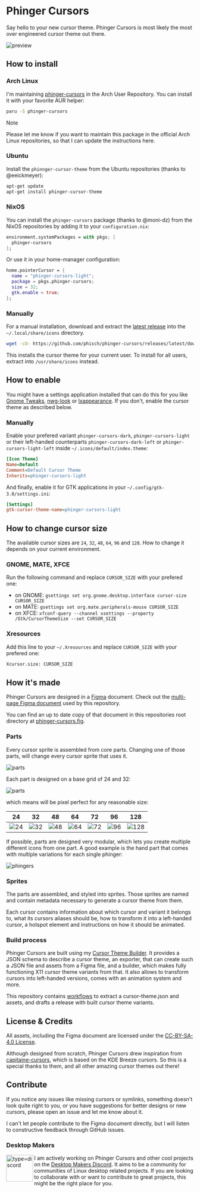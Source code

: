 # Phinger Cursors

Say hello to your new cursor theme. Phinger Cursors is most likely the most over engineered cursor theme out there.

![preview](assets/preview.png)

## How to install

### Arch Linux

I'm maintaining [phinger-cursors](https://aur.archlinux.org/packages/phinger-cursors) in the Arch User Repository. You can install it with your favorite AUR helper:

```sh
paru -S phinger-cursors
```

> [!NOTE]
> Please let me know if you want to maintain this package in the official Arch Linux repositories, so that I can update the instructions here.

### Ubuntu

Install the `phinnger-cursor-theme` from the Ubuntu repositories (thanks to @eeickmeyer):

```sh
apt-get update
apt-get install phinger-cursor-theme
```

### NixOS

You can install the `phinger-cursors` package (thanks to @moni-dz) from the NixOS repositories by adding it to your `configuration.nix`:

```nix
environment.systemPackages = with pkgs; [
  phinger-cursors
];
```

Or use it in your home-manager configuration:

```nix
home.pointerCursor = {
  name = "phinger-cursors-light";
  package = pkgs.phinger-cursors;
  size = 32;
  gtk.enable = true;
};
```

### Manually

For a manual installation, download and extract the [latest release](https://github.com/phisch/phinger-cursors/releases/latest/download/phinger-cursors-variants.tar.bz2) into the `~/.local/share/icons` directory.

```sh
wget -cO- https://github.com/phisch/phinger-cursors/releases/latest/download/phinger-cursors-variants.tar.bz2 | tar xfj - -C ~/.local/share/icons
```

This installs the cursor theme for your current user. To install for all users, extract into `/usr/share/icons` instead.

## How to enable

You might have a settings application installed that can do this for you like [Gnome Tweaks](https://gitlab.gnome.org/GNOME/gnome-tweaks), [nwg-look](https://github.com/nwg-piotr/nwg-look) or [lxappearance](https://wiki.lxde.org/en/LXAppearance). If you don't, enable the cursor theme as described below.

### Manually

Enable your prefered variant `phinger-cursors-dark`, `phinger-cursors-light` or their left-handed counterparts `phinger-cursors-dark-left` or `phinger-cursors-light-left` inside `~/.icons/default/index.theme`:

```ini
[Icon Theme]
Name=Default
Comment=Default Cursor Theme
Inherits=phinger-cursors-light
```

And finally, enable it for GTK applications in your `~/.config/gtk-3.0/settings.ini`:

```ini
[Settings]
gtk-cursor-theme-name=phinger-cursors-light
```

## How to change cursor size

The available cursor sizes are `24`, `32`, `48`, `64`, `96` and `128`. How to change it depends on your current environment.

### GNOME, MATE, XFCE

Run the following command and replace `CURSOR_SIZE` with your prefered one:

- on GNOME: `gsettings set org.gnome.desktop.interface cursor-size CURSOR_SIZE`
- on MATE: `gsettings set org.mate.peripherals-mouse CURSOR_SIZE`
- on XFCE: `xfconf-query --channel xsettings --property /Gtk/CursorThemeSize --set CURSOR_SIZE`

### Xresources

Add this line to your `~/.Xresources` and replace `CURSOR_SIZE` with your prefered one:

```sh
Xcursor.size: CURSOR_SIZE
```

## How it's made

Phinger Cursors are designed in a [Figma](https://www.figma.com) document. Check out the [multi-page Figma document](https://www.figma.com/file/zU99op23bu3Cg438YkhZy8/phinger-cursors) used by this repository.

You can find an up to date copy of that document in this repositories root directory at [phinger-cursors.fig](phinger-cursors.fig).

### Parts

Every cursor sprite is assembled from core parts. Changing one of those parts, will change every cursor sprite that uses it.

![parts](assets/parts.png)

Each part is designed on a base grid of 24 and 32:

![parts](assets/grid&#32;sizes.png)

which means will be pixel perfect for any reasonable size:

|             24              |             32              |             48              |             64              |             72              |             96              |              128              |
| :-------------------------: | :-------------------------: | :-------------------------: | :-------------------------: | :-------------------------: | :-------------------------: | :---------------------------: |
| ![24](assets/sprite_24.png) | ![32](assets/sprite_32.png) | ![48](assets/sprite_48.png) | ![64](assets/sprite_64.png) | ![72](assets/sprite_72.png) | ![96](assets/sprite_96.png) | ![128](assets/sprite_128.png) |

If possible, parts are designed very modular, which lets you create multiple different icons from one part. A good example is the hand part that comes with multiple variations for each single phinger:

![phingers](assets/phingers.png)

### Sprites

The parts are assembled, and styled into sprites. Those sprites are named and contain metadata necessary to generate a cursor theme from them.

Each cursor contains information about which cursor and variant it belongs to, what its cursors aliases should be, how to transform it into a left-handed cursor, a hotspot element and instructions on how it should be animated.

### Build process

Phinger Cursors are built using my [Cursor Theme Builder](https://github.com/phisch/cursor-theme-builder). It provides a JSON schema to describe a cursor theme, an exporter, that can create such a JSON file and assets from a Figma file, and a builder, which makes fully functioning X11 cursor theme variants from that. It also allows to transform cursors into left-handed versions, comes with an animation system and more.

This repository contains [workflows](.github/workflows) to extract a cursor-theme.json and assets, and drafts a release with built cursor theme variants.

## License & Credits
All assets, including the Figma document are licensed under the [CC-BY-SA-4.0 License](LICENSE).

Although designed from scratch, Phinger Cursors drew inspiration from [capitaine-cursors](https://github.com/keeferrourke/capitaine-cursors), which is based on the KDE Breeze cursors. So this is a special thanks to them, and all other amazing cursor themes out there!

## Contribute

If you notice any issues like missing cursors or symlinks, something doesn't look quite right to you, or you have suggestions for better designs or new cursors, please open an issue and let me know about it.

I can't let people contribute to the Figma document directly, but I will listen to constructive feedback through GitHub issues.

### Desktop Makers

<a href="https://discord.gg/RqKTeA4uxW" title="Desktop Makers Discord"><img align="left" width="72" alt="type=discord" src="https://user-images.githubusercontent.com/1282767/161089772-d7ad28bf-76eb-4951-b0f0-985afd5ea57a.png"></a>

I am actively working on Phinger Cursors and other cool projects on the [Desktop Makers Discord](https://discord.gg/RqKTeA4uxW). It aims to be a community for communities of Linux desktop related projects. If you are looking to collaborate with or want to contribute to great projects, this might be the right place for you.
